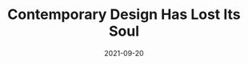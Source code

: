 ---
date: 2021-09-20
permalink: false
publisher: uxdesigncc
tags:
  - design
target_url: https://uxdesign.cc/contemporary-design-has-lost-its-soul-a8a43c00d5aa
title: Contemporary Design Has Lost Its Soul
---